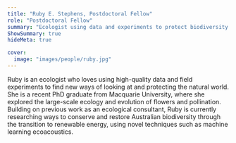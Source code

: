 ```yaml
---
title: "Ruby E. Stephens, Postdoctoral Fellow"
role: "Postdoctoral Fellow"
summary: "Ecologist using data and experiments to protect biodiversity."
ShowSummary: true
hideMeta: true

cover:
  image: "images/people/ruby.jpg"
---
```

Ruby is an ecologist who loves using high-quality data and field experiments to find new ways of looking at and protecting the natural world. She is a recent PhD graduate from Macquarie University, where she explored the large-scale ecology and evolution of flowers and pollination. Building on previous work as an ecological consultant, Ruby is currently researching ways to conserve and restore Australian biodiversity through the transition to renewable energy, using novel techniques such as machine learning ecoacoustics.
